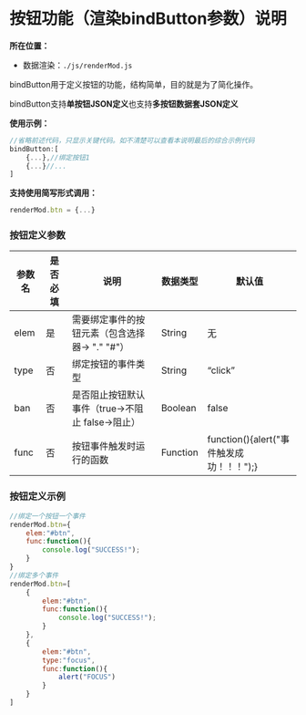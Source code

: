 # 按钮功能（渲染bindButton参数）说明

**所在位置：** 

- 数据渲染：`./js/renderMod.js`

bindButton用于定义按钮的功能，结构简单，目的就是为了简化操作。

bindButton支持**单按钮JSON定义**也支持**多按钮数据套JSON定义**


**使用示例：**

```js
//省略前述代码，只显示关键代码。如不清楚可以查看本说明最后的综合示例代码
bindButton:[
    {...},//绑定按钮1
    {...}//...
]
```

**支持使用简写形式调用：** 

```javascript
renderMod.btn = {...}
```

### 按钮定义参数

| 参数名 | 是否必填 | 说明                                             | 数据类型 | 默认值                                   |
| ------ | -------- | ------------------------------------------------ | -------- | ---------------------------------------- |
| elem   | 是       | 需要绑定事件的按钮元素（包含选择器-> "." "#"）   | String   | 无                                       |
| type   | 否       | 绑定按钮的事件类型                               | String   | “click”                                  |
| ban    | 否       | 是否阻止按钮默认事件（true->不阻止 false->阻止） | Boolean  | false                                    |
| func   | 否       | 按钮事件触发时运行的函数                         | Function | function(){alert("事件触发成功！！！");} |

### 按钮定义示例

```javascript
//绑定一个按钮一个事件
renderMod.btn={
    elem:"#btn",
    func:function(){
        console.log("SUCCESS!");
    }
}
//绑定多个事件
renderMod.btn=[
    {
    	elem:"#btn",
    	func:function(){
        	console.log("SUCCESS!");
    	}
	},
    {
        elem:"#btn",
        type:"focus",
        func:function(){
            alert("FOCUS")
        }
    }
]
```

